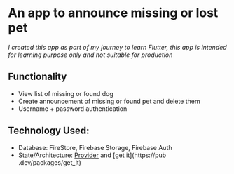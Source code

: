 # An app to announce missing or lost pet
*I created this app as part of my journey to learn Flutter, this app is intended for learning
purpose only and not suitable for production*

## Functionality
- View list of missing or found dog
- Create announcement of missing or found pet and delete them
- Username + password authentication

## Technology Used:
- Database: FireStore, Firebase Storage, Firebase Auth
- State/Architecture: [Provider](https://pub.dev/packages/provider) and [get it](https://pub
.dev/packages/get_it)